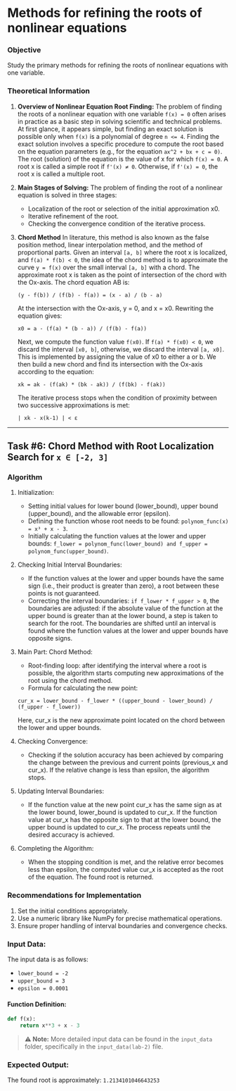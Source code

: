 # Methods for refining the roots of nonlinear equations

### Objective
Study the primary methods for refining the roots of nonlinear equations with one variable.

### Theoretical Information

1. **Overview of Nonlinear Equation Root Finding:**
   The problem of finding the roots of a nonlinear equation with one variable ```f(x) = 0``` often arises in practice as a basic step in solving scientific and technical problems. At first glance, it appears simple, but finding an exact solution is possible only when ```f(x)``` is a polynomial of degree ```n <= 4```. Finding the exact solution involves a specific procedure to compute the root based on the equation parameters (e.g., for the equation ```ax^2 + bx + c = 0)```. The root (solution) of the equation is the value of x for which ```f(x) = 0```. A root x is called a simple root if ```f'(x) ≠ 0```. Otherwise, if ```f'(x) = 0```, the root x is called a multiple root.

2. **Main Stages of Solving:**
The problem of finding the root of a nonlinear equation is solved in three stages:
    - Localization of the root or selection of the initial approximation x0.
    - Iterative refinement of the root.
    - Checking the convergence condition of the iterative process.

3. **Chord Method**
In literature, this method is also known as the false position method, linear interpolation method, and the method of proportional parts. Given an interval ```[a, b]``` where the root x is localized, and ```f(a) * f(b) < 0```, the idea of the chord method is to approximate the curve ```y = f(x)``` over the small interval ```[a, b]``` with a chord. The approximate root x is taken as the point of intersection of the chord with the Ox-axis. The chord equation AB is:
    ```
    (y - f(b)) / (f(b) - f(a)) = (x - a) / (b - a)
    ```
    At the intersection with the Ox-axis, y = 0, and x = x0. Rewriting the equation gives:
    ```
    x0 = a - (f(a) * (b - a)) / (f(b) - f(a))
    ```
    Next, we compute the function value ```f(x0)```. If ```f(a) * f(x0) < 0```, we discard the interval ```[x0, b]```, otherwise, we discard the interval ```[a, x0]```. This is implemented by assigning the value of x0 to either a or b. We then build a new chord and find its intersection with the Ox-axis according to the equation:
    ```
    xk = ak - (f(ak) * (bk - ak)) / (f(bk) - f(ak))
    ```
    The iterative process stops when the condition of proximity between two successive approximations is met:
    ```
    | xk - x(k-1) | < ε
    ```
---
## Task #6: Chord Method with Root Localization Search for ```x ∈ [-2, 3]```

### Algorithm

1. Initialization:
    - Setting initial values for lower bound (lower_bound), upper bound (upper_bound), and the allowable error (epsilon).
    - Defining the function whose root needs to be found: ```polynom_func(x) = x³ + x - 3```.
    - Initially calculating the function values at the lower and upper bounds: ```f_lower = polynom_func(lower_bound) and f_upper = polynom_func(upper_bound)```.

2. Checking Initial Interval Boundaries:
    - If the function values at the lower and upper bounds have the same sign (i.e., their product is greater than zero), a root between these points is not guaranteed.
    - Correcting the interval boundaries: ```if f_lower * f_upper > 0```, the boundaries are adjusted: if the absolute value of the function at the upper bound is greater than at the lower bound, a step is taken to search for the root. The boundaries are shifted until an interval is found where the function values at the lower and upper bounds have opposite signs.

3. Main Part: Chord Method:
    - Root-finding loop: after identifying the interval where a root is possible, the algorithm starts computing new approximations of the root using the chord method.
    - Formula for calculating the new point:
   
    ```
    cur_x = lower_bound - f_lower * ((upper_bound - lower_bound) / (f_upper - f_lower))
    ```
   Here, cur_x is the new approximate point located on the chord between the lower and upper bounds.

4. Checking Convergence:
    - Checking if the solution accuracy has been achieved by comparing the change between the previous and current points (previous_x and cur_x). If the relative change is less than epsilon, the algorithm stops.

5. Updating Interval Boundaries:
    - If the function value at the new point cur_x has the same sign as at the lower bound, lower_bound is updated to cur_x. If the function value at cur_x has the opposite sign to that at the lower bound, the upper bound is updated to cur_x. The process repeats until the desired accuracy is achieved.

6. Completing the Algorithm:
    - When the stopping condition is met, and the relative error becomes less than epsilon, the computed value cur_x is accepted as the root of the equation. The found root is returned.

### Recommendations for Implementation
1. Set the initial conditions appropriately.
2. Use a numeric library like NumPy for precise mathematical operations.
3. Ensure proper handling of interval boundaries and convergence checks.


### Input Data:
The input data is as follows:
- ```lower_bound = -2```
- ```upper_bound = 3```
- ```epsilon = 0.0001```

#### Function Definition:
```python
def f(x):
    return x**3 + x - 3
```
> **⚠️ Note:** More detailed input data can be found in the `input_data` folder, specifically in the `input_data(lab-2)` file.

### Expected Output:
The found root is approximately: ```1.2134101046643253```
